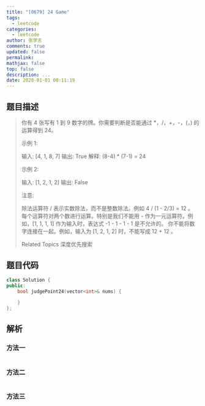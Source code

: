 ```yaml
---
title: "[0679] 24 Game"
tags:
  - leetcode
categories:
  - leetcode
author: 张学志
comments: true
updated: false
permalink:
mathjax: false
top: false
description: ...
date: 2020-01-01 00:11:19
---
```


## 题目描述

> 你有 4 张写有 1 到 9 数字的牌。你需要判断是否能通过 *，/，+，-，(，) 的运算得到 24。 
> 
> 示例 1: 
> 
> 输入: [4, 1, 8, 7]
> 输出: True
> 解释: (8-4) * (7-1) = 24
> 
> 
> 示例 2: 
> 
> 输入: [1, 2, 1, 2]
> 输出: False
> 
> 
> 注意: 
> 
> 
> 除法运算符 / 表示实数除法，而不是整数除法。例如 4 / (1 - 2/3) = 12 。 
> 每个运算符对两个数进行运算。特别是我们不能用 - 作为一元运算符。例如，[1, 1, 1, 1] 作为输入时，表达式 -1 - 1 - 1 - 1 是不允许的。 
> 你不能将数字连接在一起。例如，输入为 [1, 2, 1, 2] 时，不能写成 12 + 12 。 
> 
> Related Topics 深度优先搜索

## 题目代码

```cpp
class Solution {
public:
    bool judgePoint24(vector<int>& nums) {
        
    }
};
```

## 解析

### 方法一

```cpp

```

### 方法二

```cpp

```

### 方法三

```cpp

```

